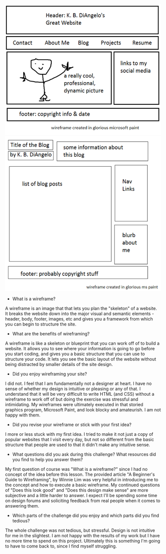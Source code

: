 ![Site Index Wireframe](/week-2/imgs/wireframe-index.png)
![Blog Index Wireframe](/week-2/imgs/wireframe-blog-index.png)

* What is a wireframe?

A wireframe is an image that that lets you plan the "skeleton" of a website. It breaks the website down into the major visual and semantic elements - header, body, footer, images, etc and gives you a framework from which you can begin to structure the site. 

* What are the benefits of wireframing?

A wireframe is like a skeleton or blueprint that you can work off of to build a website. It allows you to see where your information is going to go before you start coding, and gives you a basic structure that you can use to structure your code. It lets you see the basic layout of the website without being distracted by smaller details of the site design.

* Did you enjoy wireframing your site?

I did not. I feel that I am fundamentally not a designer at heart. I have no sense of whether my design is intuitive or pleasing or any of that. I understand that it will be very difficult to write HTML (and CSS) without a wireframe to work off of but doing the exercise was stressful and intimidating. My wireframes were ultimately executed in that storied graphics program, Microsoft Paint, and look blocky and amateurish. I am not happy with them.

* Did you revise your wireframe or stick with your first idea?

I more or less stuck with my first idea. I tried to make it not just a copy of popular websites that I visit every day, but not so different from the basic structure that people are used to that it didn't make any intuitive sense.

* What questions did you ask during this challenge? What resources did you find to help you answer them?

My first question of course was "What is a wireframe?" since I had no concept of the idea before this lesson. The provided article "A Beginner's Guide to Wireframing", by Winnie Lim was very helpful in introducing me to the concept and how to execute a basic wireframe. My continued questions of "Does this look good" and "Does this design make sense" are more subjective and a little harder to answer. I expect I'll be spending some time on design forums and soliciting feedback from real people when it comes to answering them.

* Which parts of the challenge did you enjoy and which parts did you find tedious?

The whole challenge was not tedious, but stressful. Design is not intuitive for me in the slightest. I am not happy with the results of my work but I have no more time to spend on this project. Ultimately this is something I'm going to have to come back to, since I find myself struggling.